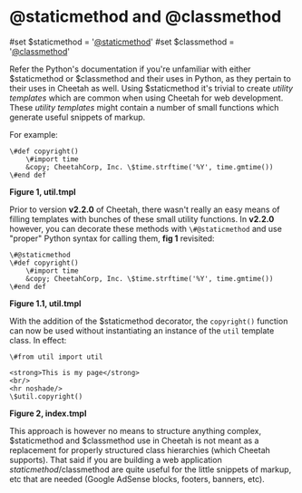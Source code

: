 @staticmethod and @classmethod
==============================
#set $staticmethod = '[@staticmethod](http://docs.python.org/library/functions.html#staticmethod)'
#set $classmethod  = '[@classmethod](http://docs.python.org/library/functions.html#classmethod)'

Refer the Python's documentation if you're unfamiliar with either 
$staticmethod or $classmethod and their uses in Python, as they
pertain to their uses in Cheetah as well. Using $staticmethod it's 
trivial to create *utility templates* which are common when using 
Cheetah for web development. These *utility templates* might contain
a number of small functions which generate useful snippets of markup.

For example:

    \#def copyright()
        \#import time
        &copy; CheetahCorp, Inc. \$time.strftime('%Y', time.gmtime())
    \#end def
**Figure 1, util.tmpl**

Prior to version **v2.2.0** of Cheetah, there wasn't really an easy means
of filling templates with bunches of these small utility functions. In 
**v2.2.0** however, you can decorate these methods with `\#@staticmethod` 
and use "proper" Python syntax for calling them, **fig 1** revisited:

    \#@staticmethod
    \#def copyright()
        \#import time
        &copy; CheetahCorp, Inc. \$time.strftime('%Y', time.gmtime())
    \#end def
**Figure 1.1, util.tmpl**

With the addition of the $staticmethod decorator, the `copyright()` 
function can now be used without instantiating an instance of the `util`
template class. In effect:

    \#from util import util

    <strong>This is my page</strong>
    <br/>
    <hr noshade/>
    \$util.copyright()
**Figure 2, index.tmpl**


This approach is however no means to structure anything complex, 
$staticmethod and $classmethod use in Cheetah is not meant as a 
replacement for properly structured class hierarchies (which 
Cheetah supports). That said if you are building a web application
$staticmethod/$classmethod are quite useful for the little snippets 
of markup, etc that are needed (Google AdSense blocks, footers, 
banners, etc).
